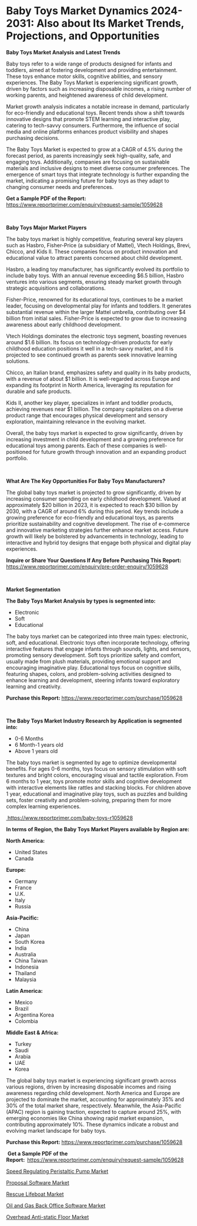 <p><h1>Baby Toys Market Dynamics 2024-2031: Also about Its Market Trends, Projections, and Opportunities</h1></p><p><strong>Baby Toys Market Analysis and Latest Trends</strong></p>
<p><p>Baby toys refer to a wide range of products designed for infants and toddlers, aimed at fostering development and providing entertainment. These toys enhance motor skills, cognitive abilities, and sensory experiences. The Baby Toys Market is experiencing significant growth, driven by factors such as increasing disposable incomes, a rising number of working parents, and heightened awareness of child development.</p><p>Market growth analysis indicates a notable increase in demand, particularly for eco-friendly and educational toys. Recent trends show a shift towards innovative designs that promote STEM learning and interactive play, catering to tech-savvy consumers. Furthermore, the influence of social media and online platforms enhances product visibility and shapes purchasing decisions.</p><p>The Baby Toys Market is expected to grow at a CAGR of 4.5% during the forecast period, as parents increasingly seek high-quality, safe, and engaging toys. Additionally, companies are focusing on sustainable materials and inclusive designs to meet diverse consumer preferences. The emergence of smart toys that integrate technology is further expanding the market, indicating a promising future for baby toys as they adapt to changing consumer needs and preferences.</p></p>
<p><strong>Get a Sample PDF of the Report:&nbsp;</strong> <a href="https://www.reportprimer.com/enquiry/request-sample/1059628">https://www.reportprimer.com/enquiry/request-sample/1059628</a></p>
<p>&nbsp;</p>
<p><strong>Baby Toys Major Market Players</strong></p>
<p><p>The baby toys market is highly competitive, featuring several key players such as Hasbro, Fisher-Price (a subsidiary of Mattel), Vtech Holdings, Brevi, Chicco, and Kids II. These companies focus on product innovation and educational value to attract parents concerned about child development.</p><p>Hasbro, a leading toy manufacturer, has significantly evolved its portfolio to include baby toys. With an annual revenue exceeding $6.5 billion, Hasbro ventures into various segments, ensuring steady market growth through strategic acquisitions and collaborations.</p><p>Fisher-Price, renowned for its educational toys, continues to be a market leader, focusing on developmental play for infants and toddlers. It generates substantial revenue within the larger Mattel umbrella, contributing over $4 billion from initial sales. Fisher-Price is expected to grow due to increasing awareness about early childhood development.</p><p>Vtech Holdings dominates the electronic toys segment, boasting revenues around $1.6 billion. Its focus on technology-driven products for early childhood education positions it well in a tech-savvy market, and it is projected to see continued growth as parents seek innovative learning solutions.</p><p>Chicco, an Italian brand, emphasizes safety and quality in its baby products, with a revenue of about $1 billion. It is well-regarded across Europe and expanding its footprint in North America, leveraging its reputation for durable and safe products.</p><p>Kids II, another key player, specializes in infant and toddler products, achieving revenues near $1 billion. The company capitalizes on a diverse product range that encourages physical development and sensory exploration, maintaining relevance in the evolving market.</p><p>Overall, the baby toys market is expected to grow significantly, driven by increasing investment in child development and a growing preference for educational toys among parents. Each of these companies is well-positioned for future growth through innovation and an expanding product portfolio.</p></p>
<p>&nbsp;</p>
<p><strong>What Are The Key Opportunities For Baby Toys Manufacturers?</strong></p>
<p><p>The global baby toys market is projected to grow significantly, driven by increasing consumer spending on early childhood development. Valued at approximately $20 billion in 2023, it is expected to reach $30 billion by 2030, with a CAGR of around 6% during this period. Key trends include a growing preference for eco-friendly and educational toys, as parents prioritize sustainability and cognitive development. The rise of e-commerce and innovative marketing strategies further enhance market access. Future growth will likely be bolstered by advancements in technology, leading to interactive and hybrid toy designs that engage both physical and digital play experiences.</p></p>
<p><strong>Inquire or Share Your Questions If Any Before Purchasing This Report:</strong> <a href="https://www.reportprimer.com/enquiry/pre-order-enquiry/1059628">https://www.reportprimer.com/enquiry/pre-order-enquiry/1059628</a></p>
<p>&nbsp;</p>
<p><strong>Market Segmentation</strong></p>
<p><strong>The Baby Toys Market Analysis by types is segmented into:</strong></p>
<p><ul><li>Electronic</li><li>Soft</li><li>Educational</li></ul></p>
<p><p>The baby toys market can be categorized into three main types: electronic, soft, and educational. Electronic toys often incorporate technology, offering interactive features that engage infants through sounds, lights, and sensors, promoting sensory development. Soft toys prioritize safety and comfort, usually made from plush materials, providing emotional support and encouraging imaginative play. Educational toys focus on cognitive skills, featuring shapes, colors, and problem-solving activities designed to enhance learning and development, steering infants toward exploratory learning and creativity.</p></p>
<p><strong>Purchase this Report:&nbsp;</strong><a href="https://www.reportprimer.com/purchase/1059628">https://www.reportprimer.com/purchase/1059628</a></p>
<p>&nbsp;</p>
<p><strong>The Baby Toys Market Industry Research by Application is segmented into:</strong></p>
<p><ul><li>0-6 Months</li><li>6 Month-1 years old</li><li>Above 1 years old</li></ul></p>
<p><p>The baby toys market is segmented by age to optimize developmental benefits. For ages 0-6 months, toys focus on sensory stimulation with soft textures and bright colors, encouraging visual and tactile exploration. From 6 months to 1 year, toys promote motor skills and cognitive development with interactive elements like rattles and stacking blocks. For children above 1 year, educational and imaginative play toys, such as puzzles and building sets, foster creativity and problem-solving, preparing them for more complex learning experiences.</p></p>
<p><a href="https://www.reportprimer.com/baby-toys-r1059628">&nbsp;https://www.reportprimer.com/baby-toys-r1059628</a></p>
<p><strong>In terms of Region, the Baby Toys Market Players available by Region are:</strong></p>
<p>
    <p> <strong> North America: </strong>
        <ul>
            <li>United States</li>
            <li>Canada</li>
        </ul>
        </p> 
    <p> <strong> Europe: </strong>
        <ul>
            <li>Germany</li>
            <li>France</li>
            <li>U.K.</li>
            <li>Italy</li>
            <li>Russia</li>
        </ul>
        </p> 
    <p> <strong> Asia-Pacific: </strong>
        <ul>
            <li>China</li>
            <li>Japan</li>
            <li>South Korea</li>
            <li>India</li>
            <li>Australia</li>
            <li>China Taiwan</li>
            <li>Indonesia</li>
            <li>Thailand</li>
            <li>Malaysia</li>
        </ul>
        </p> 
    <p> <strong> Latin America: </strong>
        <ul>
            <li>Mexico</li>
            <li>Brazil</li>
            <li>Argentina Korea</li>
            <li>Colombia</li>
        </ul>
        </p> 
    <p> <strong> Middle East & Africa: </strong>
        <ul>
            <li>Turkey</li>
            <li>Saudi</li>
            <li>Arabia</li>
            <li>UAE</li>
            <li>Korea</li>
        </ul>
    </p>
    </p>
<p><p>The global baby toys market is experiencing significant growth across various regions, driven by increasing disposable incomes and rising awareness regarding child development. North America and Europe are projected to dominate the market, accounting for approximately 35% and 30% of the total market share, respectively. Meanwhile, the Asia-Pacific (APAC) region is gaining traction, expected to capture around 25%, with emerging economies like China showing rapid market expansion, contributing approximately 10%. These dynamics indicate a robust and evolving market landscape for baby toys.</p></p>
<p><strong>Purchase this Report: </strong><a href="https://www.reportprimer.com/purchase/1059628">https://www.reportprimer.com/purchase/1059628</a></p>
<p>&nbsp;<strong>Get a Sample PDF of the Report:&nbsp;&nbsp;</strong><a href="https://www.reportprimer.com/enquiry/request-sample/1059628">https://www.reportprimer.com/enquiry/request-sample/1059628</a></p>
<p><strong></strong></p>
<p><p><a href="https://medium.com/@vadkqfca47/speed-regulating-peristaltic-pump-market-trends-and-analysis-opportunities-and-challenges-for-7afc69b13d75">Speed Regulating Peristaltic Pump Market</a></p><p><a href="https://www.linkedin.com/pulse/proposal-software-market-trends-strategic-insights-2024--mizue?trackingId=wSIG5XplSCOvnj4yfx9ryA%3D%3D">Proposal Software Market</a></p><p><a href="https://issuu.com/reportprime-2/docs/rescue-lifeboat-market-size-2030.pp_8512f59b9cc686">Rescue Lifeboat Market</a></p><p><a href="https://www.linkedin.com/pulse/oil-gas-back-office-software-market-trends-strategic-insights-sz82e?trackingId=xEFutuSoTZ6duD1jqfDU4w%3D%3D">Oil and Gas Back Office Software Market</a></p><p><a href="https://issuu.com/reportprime-2/docs/overhead-anti-static-floor-market-s_5e8eb6186a902a">Overhead Anti-static Floor Market</a></p></p>
